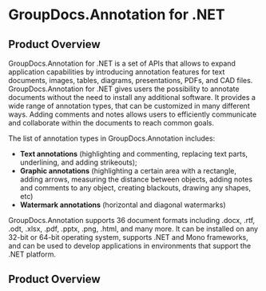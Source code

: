 # GroupDocs.Annotation for .NET

## Product Overview

GroupDocs.Annotation for .NET is a set of APIs that allows to expand application capabilities by introducing annotation features for text documents, images, tables, diagrams, presentations, PDFs, and CAD files. GroupDocs.Annotation for .NET gives users the possibility to annotate documents without the need to install any additional software. It provides a wide range of annotation types,  that can be customized in many different ways. Adding comments and notes allows users to efficiently communicate and collaborate within the documents to reach common goals. 

The list of annotation types in GroupDocs.Annotation includes:
- **Text annotations** (highlighting and commenting, replacing text parts, underlining, and adding strikeouts);
- **Graphic annotations** (highlighting a certain area with a rectangle, adding arrows, measuring the distance between objects, adding notes and comments to any object, creating blackouts, drawing any shapes, etc)
- **Watermark annotations** (horizontal and diagonal watermarks)

GroupDocs.Annotation supports 36 document formats including .docx, .rtf, .odt, .xlsx, .pdf, .pptx, .png, .html, and many more. It can be installed on any 32-bit or 64-bit operating system, supports .NET and Mono frameworks, and can be used to develop applications in environments that support the .NET platform. 

## Product Overview